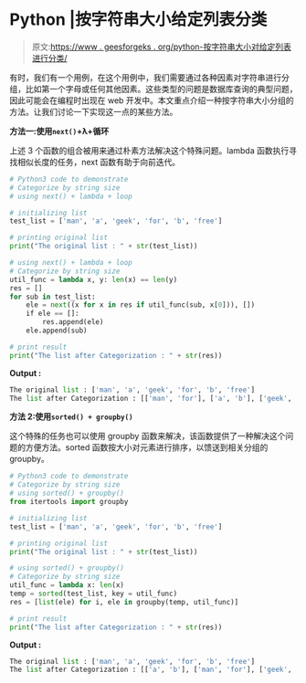 # Python |按字符串大小给定列表分类

> 原文:[https://www . geesforgeks . org/python-按字符串大小对给定列表进行分类/](https://www.geeksforgeeks.org/python-categorize-the-given-list-by-string-size/)

有时，我们有一个用例，在这个用例中，我们需要通过各种因素对字符串进行分组，比如第一个字母或任何其他因素。这些类型的问题是数据库查询的典型问题，因此可能会在编程时出现在 web 开发中。本文重点介绍一种按字符串大小分组的方法。让我们讨论一下实现这一点的某些方法。

**方法一:使用`next()`+λ+循环**

上述 3 个函数的组合被用来通过朴素方法解决这个特殊问题。lambda 函数执行寻找相似长度的任务，next 函数有助于向前迭代。

```py
# Python3 code to demonstrate
# Categorize by string size 
# using next() + lambda + loop

# initializing list
test_list = ['man', 'a', 'geek', 'for', 'b', 'free']

# printing original list
print("The original list : " + str(test_list))

# using next() + lambda + loop
# Categorize by string size 
util_func = lambda x, y: len(x) == len(y)
res = []
for sub in test_list:
    ele = next((x for x in res if util_func(sub, x[0])), [])
    if ele == []:
        res.append(ele)
    ele.append(sub)

# print result
print("The list after Categorization : " + str(res))
```

**Output :**

```py
The original list : ['man', 'a', 'geek', 'for', 'b', 'free']
The list after Categorization : [['man', 'for'], ['a', 'b'], ['geek', 'free']]

```

**方法 2:使用`sorted() + groupby()`**

这个特殊的任务也可以使用 groupby 函数来解决，该函数提供了一种解决这个问题的方便方法。sorted 函数按大小对元素进行排序，以馈送到相关分组的 groupby。

```py
# Python3 code to demonstrate
# Categorize by string size 
# using sorted() + groupby()
from itertools import groupby

# initializing list
test_list = ['man', 'a', 'geek', 'for', 'b', 'free']

# printing original list
print("The original list : " + str(test_list))

# using sorted() + groupby()
# Categorize by string size 
util_func = lambda x: len(x)
temp = sorted(test_list, key = util_func)
res = [list(ele) for i, ele in groupby(temp, util_func)]

# print result
print("The list after Categorization : " + str(res))
```

**Output :**

```py
The original list : ['man', 'a', 'geek', 'for', 'b', 'free']
The list after Categorization : [['a', 'b'], ['man', 'for'], ['geek', 'free']]

```